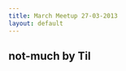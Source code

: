 ```yaml
---
title: March Meetup 27-03-2013
layout: default
---
```


## not-much by Til

<script src="https://gist.github.com/til/9724904.js"></script>